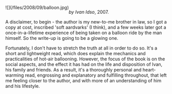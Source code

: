 <!--
.. title: Balloon Therapy
.. slug: balloon-therapy
.. date: 2008-09-03 21:44:50-05:00
.. tags: media,book,non-fiction,mental-health
-->

<span style="float: left">
![](/files/2008/09/balloon.jpg)
</span>

*by Ivan Idso*, 2007.

A disclaimer, to begin - the author is my new-to-me brother in law, so I
got a copy at cost, inscribed 'soft aardvarks' (I think), and a few
weeks later got a once-in-a-lifetime experience of being taken on a
balloon ride by the man himself. So the write-up is going to be a
glowing one.

Fortunately, I don't have to stretch the truth at all in order to do so.
It's a short and lightweight read, which does explain the mechanics and
practicalities of hot-air ballooning. However, the focus of the book is
on the social aspects, and the effect it has had on the life and
disposition of Ivan, his family and friends. As a result, it's a
thoroughly personal and heart-warming read, engrossing and explanatory
and fulfilling throughout, that left me feeling closer to the author,
and with more of an understanding of him and his lifestyle.

<br style="clear: both" />
